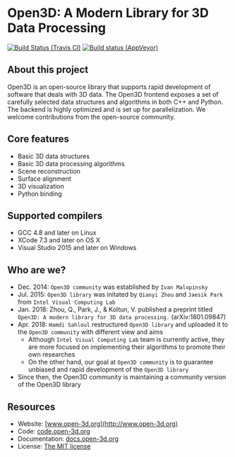 # Open3D: A Modern Library for 3D Data Processing

[![Build Status (Travis CI)](https://travis-ci.org/Open-3D/Open3D.svg?branch=master)](https://travis-ci.org/Open-3D/Open3D)
[![Build status (AppVeyor)](https://ci.appveyor.com/api/projects/status/2a7o5awtmpetjs73?svg=true)](https://ci.appveyor.com/project/Sahloul/open3d)


## About this project

Open3D is an open-source library that supports rapid development of software that deals with 3D data. The Open3D frontend exposes a set of carefully selected data structures and algorithms in both C++ and Python. The backend is highly optimized and is set up for parallelization. We welcome contributions from the open-source community.

## Core features

* Basic 3D data structures
* Basic 3D data processing algorithms
* Scene reconstruction
* Surface alignment
* 3D visualization
* Python binding

## Supported compilers

* GCC 4.8 and later on Linux
* XCode 7.3 and later on OS X
* Visual Studio 2015 and later on Windows

## Who are we?
- Dec. 2014: `Open3D community` was established by `Ivan Malopinsky`
- Jul. 2015: `Open3D library` was initated by `Qianyi Zhou` and `Jaesik Park` from `Intel Visual Computing Lab`
- Jan. 2018: Zhou, Q., Park, J., & Koltun, V. published a preprint titled `Open3D: A modern library for 3D data processing.` (arXiv:1801.09847)
- Apr. 2018: `Hamdi Sahloul` restructured `Open3D library` and uploaded it to the `Open3D community` with different view and aims
  - Although `Intel Visual Computing Lab` team is currently active, they are more focused on implementing their algorithms to promote their own researches
  - On the other hand, our goal at `Open3D community` is to guarantee unbiased and rapid development of the `Open3D library`
- Since then, the Open3D community is maintaining a community version of the Open3D library

## Resources

* Website: [www.open-3d.org](http://www.open-3d.org)
* Code: [code.open-3d.org](http://code.open-3d.org)
* Documentation: [docs.open-3d.org](http://docs.open-3d.org)
* License: [The MIT license](https://opensource.org/licenses/MIT)
